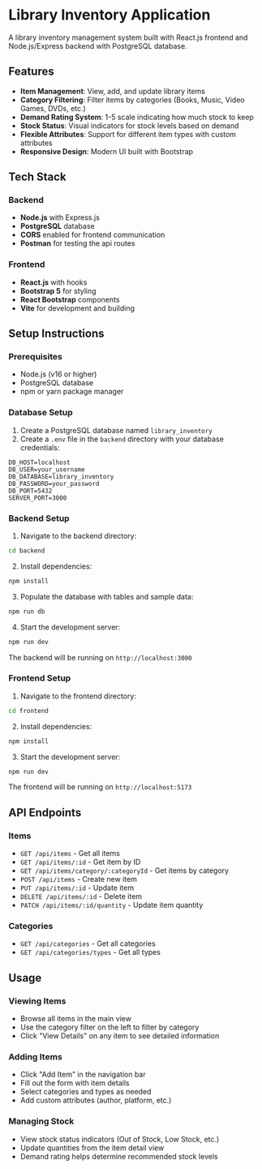 # Library Inventory Application

A library inventory management system built with React.js frontend and Node.js/Express backend with PostgreSQL database.

## Features

- **Item Management**: View, add, and update library items
- **Category Filtering**: Filter items by categories (Books, Music, Video Games, DVDs, etc.)
- **Demand Rating System**: 1-5 scale indicating how much stock to keep
- **Stock Status**: Visual indicators for stock levels based on demand
- **Flexible Attributes**: Support for different item types with custom attributes
- **Responsive Design**: Modern UI built with Bootstrap

## Tech Stack

### Backend
- **Node.js** with Express.js
- **PostgreSQL** database
- **CORS** enabled for frontend communication
- **Postman** for testing the api routes

### Frontend
- **React.js** with hooks
- **Bootstrap 5** for styling
- **React Bootstrap** components
- **Vite** for development and building


## Setup Instructions

### Prerequisites
- Node.js (v16 or higher)
- PostgreSQL database
- npm or yarn package manager

### Database Setup

1. Create a PostgreSQL database named `library_inventory`
2. Create a `.env` file in the `backend` directory with your database credentials:

```env
DB_HOST=localhost
DB_USER=your_username
DB_DATABASE=library_inventory
DB_PASSWORD=your_password
DB_PORT=5432
SERVER_PORT=3000
```

### Backend Setup

1. Navigate to the backend directory:
```bash
cd backend
```

2. Install dependencies:
```bash
npm install
```

3. Populate the database with tables and sample data:
```bash
npm run db
```

4. Start the development server:
```bash
npm run dev
```

The backend will be running on `http://localhost:3000`

### Frontend Setup

1. Navigate to the frontend directory:
```bash
cd frontend
```

2. Install dependencies:
```bash
npm install
```

3. Start the development server:
```bash
npm run dev
```

The frontend will be running on `http://localhost:5173`

## API Endpoints

### Items
- `GET /api/items` - Get all items
- `GET /api/items/:id` - Get item by ID
- `GET /api/items/category/:categoryId` - Get items by category
- `POST /api/items` - Create new item
- `PUT /api/items/:id` - Update item
- `DELETE /api/items/:id` - Delete item
- `PATCH /api/items/:id/quantity` - Update item quantity

### Categories
- `GET /api/categories` - Get all categories
- `GET /api/categories/types` - Get all types

## Usage

### Viewing Items
- Browse all items in the main view
- Use the category filter on the left to filter by category
- Click "View Details" on any item to see detailed information

### Adding Items
- Click "Add Item" in the navigation bar
- Fill out the form with item details
- Select categories and types as needed
- Add custom attributes (author, platform, etc.)

### Managing Stock
- View stock status indicators (Out of Stock, Low Stock, etc.)
- Update quantities from the item detail view
- Demand rating helps determine recommended stock levels
